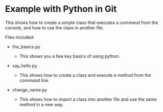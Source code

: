 # Example with Python in Git

This shows how to create a simple class that executes a command from the console, and how to use the class in another file.

Files included:
- the_basics.py
    - This shows you a few key basics of using python. 

- say_hello.py
    - This shows how to create a class and execute a method from the command line.

- change_name.py
    - This shows how to import a class into another file and use the same method in a new way.